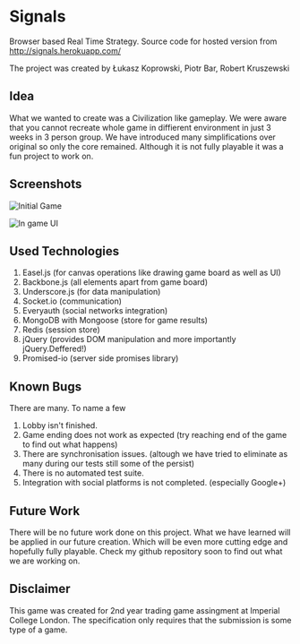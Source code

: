 # Signals

Browser based Real Time Strategy.
Source code for hosted version from http://signals.herokuapp.com/

The project was created by Łukasz Koprowski, Piotr Bar, Robert Kruszewski

## Idea

What we wanted to create was a Civilization like gameplay. We were aware that you cannot recreate whole game in diffierent environment in just 3 weeks in 3 person group. We have introduced many simplifications over original so only the core remained. Although it is not fully playable it was a fun project to work on.

## Screenshots

![Initial Game](http://i.imgur.com/nVtnBCK.jpg)

![In game UI](http://i.imgur.com/XnXsdoi.jpg)

## Used Technologies

1. Easel.js (for canvas operations like drawing game board as well as UI)
2. Backbone.js (all elements apart from game board)
3. Underscore.js (for data manipulation)
4. Socket.io (communication)
5. Everyauth (social networks integration)
6. MongoDB with Mongoose (store for game results)
7. Redis (session store)
8. jQuery (provides DOM manipulation and more importantly jQuery.Deffered!)
9. Promised-io (server side promises library)

## Known Bugs

There are many. To name a few

1. Lobby isn't finished.
2. Game ending does not work as expected (try reaching end of the game to find out what happens)
3. There are synchronisation issues. (altough we have tried to eliminate as many during our tests still some of the persist)
4. There is no automated test suite.
5. Integration with social platforms is not completed. (especially Google+)

## Future Work

There will be no future work done on this project. What we have learned will be applied in our future creation. Which will be even more cutting edge and hopefully fully playable. Check my github repository soon to find out what we are working on.

## Disclaimer

This game was created for 2nd year trading game assingment at Imperial College London. The specification only requires that the submission is some type of a game.